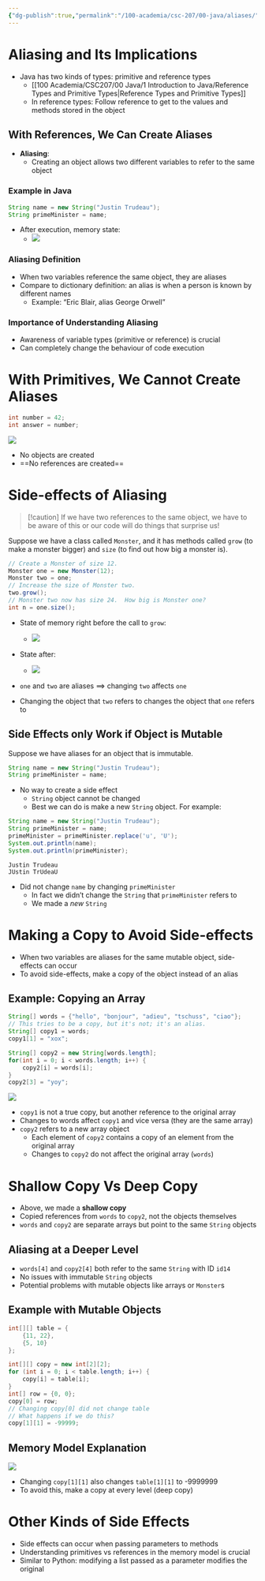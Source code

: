 ```yaml
---
{"dg-publish":true,"permalink":"/100-academia/csc-207/00-java/aliases/","tags":["#cs","#java","#lecture","#note","university"],"created":"2024-10-05T16:02:31.148-04:00","updated":"2024-10-06T00:43:07.509-04:00"}
---
```



# Aliasing and Its Implications

- Java has two kinds of types: primitive and reference types
    - [[100 Academia/CSC207/00 Java/1 Introduction to Java/Reference Types and Primitive Types\|Reference Types and Primitive Types]]
    - In reference types: Follow reference to get to the values and methods stored in the object

## With References, We Can Create Aliases

- **Aliasing**:
    - Creating an object allows two different variables to refer to the same object

### Example in Java

```java
String name = new String("Justin Trudeau");
String primeMinister = name;
```

- After execution, memory state:
    - ![](https://github.com/CSC207-UofT/207-course-notes/raw/master/images/1.7-1.png)

### Aliasing Definition

- When two variables reference the same object, they are aliases
- Compare to dictionary definition: an alias is when a person is known by different names
    - Example: “Eric Blair, alias George Orwell”

### Importance of Understanding Aliasing

- Awareness of variable types (primitive or reference) is crucial
- Can completely change the behaviour of code execution

# With Primitives, We Cannot Create Aliases

```java
int number = 42;
int answer = number;
```

![](https://github.com/CSC207-UofT/207-course-notes/raw/master/images/1.7-2.png)

- No objects are created
- ==No references are created==

# Side-effects of Aliasing

> [!caution] If we have two references to the same object, we have to be aware of this or our code will do things that surprise us!

Suppose we have a class called `Monster`, and it has methods called `grow` (to make a monster bigger) and `size` (to find out how big a monster is).

```java
// Create a Monster of size 12.
Monster one = new Monster(12);
Monster two = one;
// Increase the size of Monster two.
two.grow();
// Monster two now has size 24.  How big is Monster one?
int n = one.size();
```

- State of memory right before the call to `grow`:
    - ![](https://github.com/CSC207-UofT/207-course-notes/raw/master/images/1.7-3.png)
- State after:

    - ![](https://github.com/CSC207-UofT/207-course-notes/raw/master/images/1.7-4.png)

- `one` and `two` are aliases $\implies$ changing `two` affects `one`
- Changing the object that `two` refers to changes the object that `one` refers to

## Side Effects only Work if Object is Mutable

Suppose we have aliases for an object that is immutable.

```java
String name = new String("Justin Trudeau");
String primeMinister = name;
```

- No way to create a side effect
    - `String` object cannot be changed
    - Best we can do is make a new `String` object. For example:

```java
String name = new String("Justin Trudeau");
String primeMinister = name;
primeMinister = primeMinister.replace('u', 'U');
System.out.println(name);
System.out.println(primeMinister);
```

```
Justin Trudeau
JUstin TrUdeaU
```

- Did not change `name` by changing `primeMinister`
    - In fact we didn’t change the `String` that `primeMinister` refers to
    - We made a *new* `String`

# Making a Copy to Avoid Side-effects

- When two variables are aliases for the same mutable object, side-effects can occur
- To avoid side-effects, make a copy of the object instead of an alias

## Example: Copying an Array

```java
String[] words = {"hello", "bonjour", "adieu", "tschuss", "ciao"};
// This tries to be a copy, but it's not; it's an alias.
String[] copy1 = words;
copy1[1] = "xox";

String[] copy2 = new String[words.length];
for(int i = 0; i < words.length; i++) {
    copy2[i] = words[i];
}
copy2[3] = "yoy";
```

![](https://github.com/CSC207-UofT/207-course-notes/raw/master/images/1.7-5.png)

- `copy1` is not a true copy, but another reference to the original array
- Changes to words affect `copy1` and vice versa (they are the same array)
- `copy2` refers to a new array object
    - Each element of `copy2` contains a copy of an element from the original array
    - Changes to `copy2` do not affect the original array (`words`)

# Shallow Copy Vs Deep Copy

- Above, we made a **shallow copy**
- Copied references from `words` to `copy2`, not the objects themselves
- `words` and `copy2` are separate arrays but point to the same `String` objects

## Aliasing at a Deeper Level

- `words[4]` and `copy2[4]` both refer to the same `String` with ID `id14`
- No issues with immutable `String` objects
- Potential problems with mutable objects like arrays or `Monster`s

## Example with Mutable Objects

```java
int[][] table = {
    {11, 22},
    {5, 10}
};

int[][] copy = new int[2][2];
for (int i = 0; i < table.length; i++) {
    copy[i] = table[i];
}
int[] row = {0, 0};
copy[0] = row;
// Changing copy[0] did not change table
// What happens if we do this?
copy[1][1] = -99999;
```

## Memory Model Explanation

![](https://github.com/CSC207-UofT/207-course-notes/raw/master/images/1.7-6.png)

- Changing `copy[1][1]` also changes `table[1][1]` to -9999999
- To avoid this, make a copy at every level (deep copy)

# Other Kinds of Side Effects

- Side effects can occur when passing parameters to methods
- Understanding primitives vs references in the memory model is crucial
- Similar to Python: modifying a list passed as a parameter modifies the original
